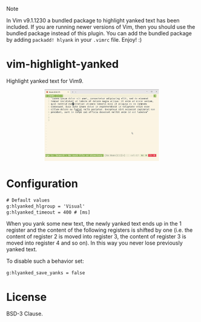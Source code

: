 > [!Note]
> 
> In Vim v9.1.1230 a bundled package to highlight yanked text has been included. If you are running newer versions of Vim, then you should use the bundled package instead of this plugin. You can add the bundled package by adding `packadd! hlyank` in your `.vimrc` file. Enjoy! :) 

# vim-highlight-yanked

Highlight yanked text for Vim9.

<p align="center">
<img src="/hlyanked.gif" width="60%" height="60%">
</p>

# Configuration

```
# Default values
g:hlyanked_hlgroup = 'Visual'
g:hlyanked_timeout = 400 # [ms]
```

When you yank some new text, the newly yanked text ends up in the 1 register
and the content of the following registers is shifted by one (i.e. the content
of register 2 is moved into register 3, the content of register 3 is moved
into register 4 and so on). In this way you never lose previously yanked text.

To disable such a behavior set:

```
g:hlyanked_save_yanks = false
```

# License

BSD-3 Clause.
